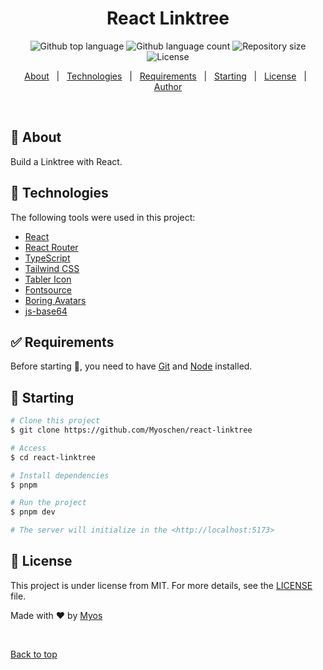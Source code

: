 <h1 align="center">React Linktree</h1>

<p align="center">
  <img alt="Github top language" src="https://img.shields.io/github/languages/top/Myoschen/react-linktree?color=56BEB8">

  <img alt="Github language count" src="https://img.shields.io/github/languages/count/Myoschen/react-linktree?color=56BEB8">

  <img alt="Repository size" src="https://img.shields.io/github/repo-size/Myoschen/react-linktree?color=56BEB8">

  <img alt="License" src="https://img.shields.io/github/license/Myoschen/react-linktree?color=56BEB8">

  <!-- <img alt="Github issues" src="https://img.shields.io/github/issues/Myoschen/react-linktree?color=56BEB8" /> -->

  <!-- <img alt="Github forks" src="https://img.shields.io/github/forks/Myoschen/react-linktree?color=56BEB8" /> -->

  <!-- <img alt="Github stars" src="https://img.shields.io/github/stars/Myoschen/react-linktree?color=56BEB8" /> -->
</p>

<p align="center">
  <a href="#dart-about">About</a> &#xa0; | &#xa0;
  <a href="#rocket-technologies">Technologies</a> &#xa0; | &#xa0;
  <a href="#white_check_mark-requirements">Requirements</a> &#xa0; | &#xa0;
  <a href="#checkered_flag-starting">Starting</a> &#xa0; | &#xa0;
  <a href="#memo-license">License</a> &#xa0; | &#xa0;
  <a href="https://github.com/Myoschen" target="_blank">Author</a>
</p>

<br>

## :dart: About ##

Build a Linktree with React.

## :rocket: Technologies ##

The following tools were used in this project:

- [React](https://react.dev/)
- [React Router](https://reactrouter.com/en/main)
- [TypeScript](https://www.typescriptlang.org/)
- [Tailwind CSS](https://tailwindcss.com/)
- [Tabler Icon](https://tabler-icons.io/)
- [Fontsource](https://fontsource.org/)
- [Boring Avatars](https://boringavatars.com/)
- [js-base64](https://www.npmjs.com/package/js-base64)

## :white_check_mark: Requirements ##

Before starting :checkered_flag:, you need to have [Git](https://git-scm.com) and [Node](https://nodejs.org/en/) installed.

## :checkered_flag: Starting ##

```bash
# Clone this project
$ git clone https://github.com/Myoschen/react-linktree

# Access
$ cd react-linktree

# Install dependencies
$ pnpm

# Run the project
$ pnpm dev

# The server will initialize in the <http://localhost:5173>
```

## :memo: License ##

This project is under license from MIT. For more details, see the [LICENSE](LICENSE.md) file.

Made with :heart: by <a href="https://github.com/Myoschen" target="_blank">Myos</a>

&#xa0;

<a href="#top">Back to top</a>
